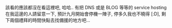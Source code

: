 該看的應該都沒在看這裡吧, 哈哈.. 有把 DNS 或是 BLOG 等等的 service hosting 在我這邊的人請留意一下, 預計九月開始會停機一陣子, 停多久我也不曉得 [:D], 剩下兩個禮拜的時間快點去找備援的地方吧...